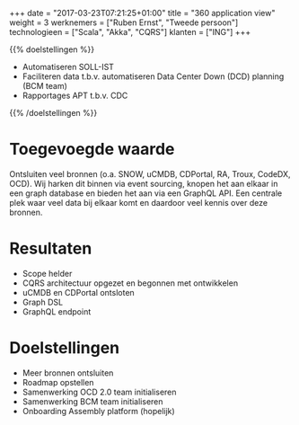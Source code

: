 +++
date = "2017-03-23T07:21:25+01:00"
title = "360 application view"
weight = 3
werknemers = ["Ruben Ernst", "Tweede persoon"]
technologieen = ["Scala", "Akka", "CQRS"]
klanten = ["ING"]
+++

{{% doelstellingen %}}

* Automatiseren SOLL-IST
* Faciliteren data t.b.v. automatiseren Data Center Down (DCD) planning (BCM team)
* Rapportages APT t.b.v. CDC

{{% /doelstellingen %}}

# Toegevoegde waarde

Ontsluiten veel bronnen (o.a. SNOW, uCMDB, CDPortal, RA, Troux, CodeDX, OCD). Wij harken dit binnen via event sourcing, knopen het aan elkaar in een graph database en bieden het aan via een GraphQL API. Een centrale plek waar veel data bij elkaar komt en daardoor veel kennis over deze bronnen.

# Resultaten

* Scope helder
* CQRS architectuur opgezet en begonnen met ontwikkelen
* uCMDB en CDPortal ontsloten
* Graph DSL
* GraphQL endpoint 

# Doelstellingen

* Meer bronnen ontsluiten
* Roadmap opstellen
* Samenwerking OCD 2.0 team initialiseren
* Samenwerking BCM team initialiseren
* Onboarding Assembly platform (hopelijk)